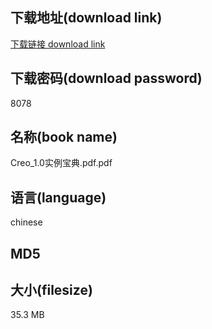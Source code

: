 ## 下载地址(download link)
[下载链接 download link](https://tutu365.netlify.app/?s=Creo_1.0%E5%AE%9E%E4%BE%8B%E5%AE%9D%E5%85%B8.pdf)

## 下载密码(download password)
8078

## 名称(book name)
Creo_1.0实例宝典.pdf.pdf

## 语言(language)
chinese

## MD5


## 大小(filesize)
35.3 MB

